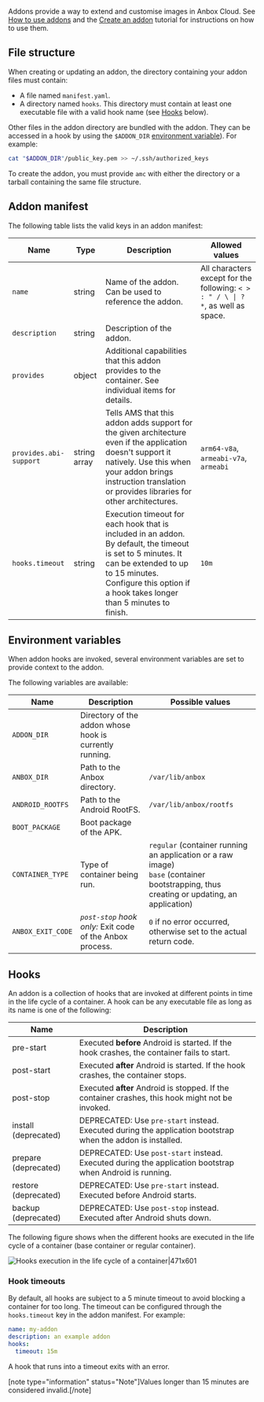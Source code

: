 Addons provide a way to extend and customise images in Anbox Cloud. See [How to use addons](https://discourse.ubuntu.com/t/managing-addons/17759) and the [Create an addon](https://discourse.ubuntu.com/t/creating-an-addon/25284) tutorial for instructions on how to use them.

<a name='file-structure'></a>
## File structure
When creating or updating an addon, the directory containing your addon files must contain:

- A file named `manifest.yaml`.
- A directory named `hooks`. This directory must contain at least one executable file with a valid hook name (see [Hooks](#hooks) below).

Other files in the addon directory are bundled with the addon. They can be accessed in a hook by using the `$ADDON_DIR` [environment variable](#env-variables)). For example:
```bash
cat "$ADDON_DIR"/public_key.pem >> ~/.ssh/authorized_keys
```

To create the addon, you must provide `amc` with either the directory or a tarball containing the same file structure.

<a name='manifest'></a>
## Addon manifest

The following table lists the valid keys in an addon manifest:

| Name                  | Type         | Description                                                                                                                                                                                                                   | Allowed values                        |
|-----------------------|--------------|-------------------------------------------------------------------------------------------------------------------------------------------------------------------------------------------------------------------------------|---------------------------------------|
| `name`                | string       | Name of the addon. Can be used to reference the addon.                                                                                       | All characters except for the following: `< > : " / \ \| ? *`, as well as space. |
| `description`         | string       | Description of the addon.                                                                                                                                                                                                     |                                       |
| `provides`            | object       | Additional capabilities that this addon provides to the container. See individual items for details.                                                                                                                          |                                       |
| `provides.abi-support`| string array | Tells AMS that this addon adds support for the given architecture even if the application doesn't support it natively. Use this when your addon brings instruction translation or provides libraries for other architectures. | `arm64-v8a`, `armeabi-v7a`, `armeabi` |
| `hooks.timeout`| string | Execution timeout for each hook that is included in an addon. By default, the timeout is set to 5 minutes. It can be extended to up to 15 minutes. Configure this option if a hook takes longer than 5 minutes to finish. | `10m` |


<a name='env-variables'></a>
## Environment variables
When addon hooks are invoked, several environment variables are set to provide context to the addon.

The following variables are available:

| Name             | Description                                             | Possible values         |
|------------------|---------------------------------------------------------|-------------------------|
| `ADDON_DIR`      | Directory of the addon whose hook is currently running. |                         |
| `ANBOX_DIR`      | Path to the Anbox directory.                            | `/var/lib/anbox`        |
| `ANDROID_ROOTFS` | Path to the Android RootFS.                             | `/var/lib/anbox/rootfs` |
| `BOOT_PACKAGE`   | Boot package of the APK.                                |                         |
| `CONTAINER_TYPE` | Type of container being run.                            | `regular` (container running an application or a raw image)<br/>`base` (container bootstrapping, thus creating or updating, an application)|
| `ANBOX_EXIT_CODE`| *`post-stop` hook only:* Exit code of the Anbox process.| `0` if no error occurred, otherwise set to the actual return code.|

<a name='hooks'></a>
## Hooks
An addon is a collection of hooks that are invoked at different points in time in the life cycle of a container. A hook can be any executable file as long as its name is one of the following:


| Name                 | Description                                                                                                |
|----------------------|------------------------------------------------------------------------------------------------------------|
| pre-start            | Executed **before** Android is started. If the hook crashes, the container fails to start.                 |
| post-start           | Executed **after** Android is started. If the hook crashes, the container stops.                           |
| post-stop            | Executed **after** Android is stopped. If the container crashes, this hook might not be invoked.           |
| install (deprecated) | DEPRECATED: Use `pre-start` instead. Executed during the application bootstrap when the addon is installed.|
| prepare (deprecated) | DEPRECATED: Use `post-start` instead. Executed during the application bootstrap when Android is running.   |
| restore (deprecated) | DEPRECATED: Use `pre-start` instead. Executed before Android starts.                                       |
| backup (deprecated)  | DEPRECATED: Use `post-stop` instead. Executed after Android shuts down.                                    |

The following figure shows when the different hooks are executed in the life cycle of a container (base container or regular container).

![Hooks execution in the life cycle of a container|471x601](https://assets.ubuntu.com/v1/bc9b1291-addons-reference-hook-order.png)

### Hook timeouts
By default, all hooks are subject to a 5 minute timeout to avoid blocking a container for too long. The timeout can be configured through the `hooks.timeout` key in the addon manifest. For example:

```yaml
name: my-addon
description: an example addon
hooks:
  timeout: 15m
```

A hook that runs into a timeout exits with an error.

[note type="information" status="Note"]Values longer than 15 minutes are considered invalid.[/note]
